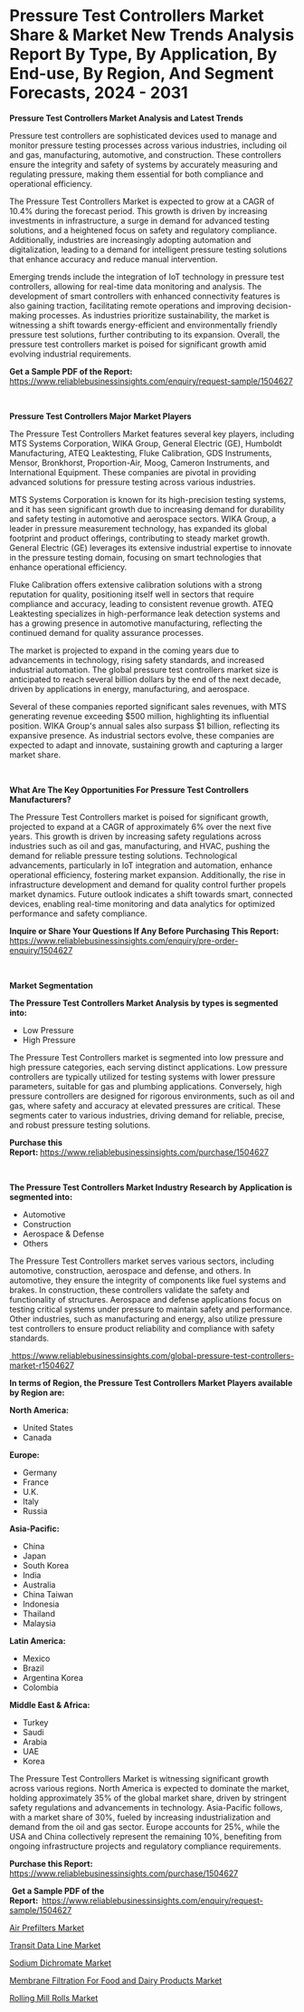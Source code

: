 <p><h1>Pressure Test Controllers Market Share & Market New Trends Analysis Report By Type, By Application, By End-use, By Region, And Segment Forecasts, 2024 - 2031</h1></p><p><strong>Pressure Test Controllers Market Analysis and Latest Trends</strong></p>
<p><p>Pressure test controllers are sophisticated devices used to manage and monitor pressure testing processes across various industries, including oil and gas, manufacturing, automotive, and construction. These controllers ensure the integrity and safety of systems by accurately measuring and regulating pressure, making them essential for both compliance and operational efficiency.</p><p>The Pressure Test Controllers Market is expected to grow at a CAGR of 10.4% during the forecast period. This growth is driven by increasing investments in infrastructure, a surge in demand for advanced testing solutions, and a heightened focus on safety and regulatory compliance. Additionally, industries are increasingly adopting automation and digitalization, leading to a demand for intelligent pressure testing solutions that enhance accuracy and reduce manual intervention.</p><p>Emerging trends include the integration of IoT technology in pressure test controllers, allowing for real-time data monitoring and analysis. The development of smart controllers with enhanced connectivity features is also gaining traction, facilitating remote operations and improving decision-making processes. As industries prioritize sustainability, the market is witnessing a shift towards energy-efficient and environmentally friendly pressure test solutions, further contributing to its expansion. Overall, the pressure test controllers market is poised for significant growth amid evolving industrial requirements.</p></p>
<p><strong>Get a Sample PDF of the Report:&nbsp;</strong> <a href="https://www.reliablebusinessinsights.com/enquiry/request-sample/1504627?utm_campaign=1113&utm_medium=2&utm_source=Github&utm_content=ia&utm_term=27092024&utm_id=pressure-test-controllers">https://www.reliablebusinessinsights.com/enquiry/request-sample/1504627</a></p>
<p>&nbsp;</p>
<p><strong>Pressure Test Controllers Major Market Players</strong></p>
<p><p>The Pressure Test Controllers Market features several key players, including MTS Systems Corporation, WIKA Group, General Electric (GE), Humboldt Manufacturing, ATEQ Leaktesting, Fluke Calibration, GDS Instruments, Mensor, Bronkhorst, Proportion-Air, Moog, Cameron Instruments, and International Equipment. These companies are pivotal in providing advanced solutions for pressure testing across various industries.</p><p>MTS Systems Corporation is known for its high-precision testing systems, and it has seen significant growth due to increasing demand for durability and safety testing in automotive and aerospace sectors. WIKA Group, a leader in pressure measurement technology, has expanded its global footprint and product offerings, contributing to steady market growth. General Electric (GE) leverages its extensive industrial expertise to innovate in the pressure testing domain, focusing on smart technologies that enhance operational efficiency.</p><p>Fluke Calibration offers extensive calibration solutions with a strong reputation for quality, positioning itself well in sectors that require compliance and accuracy, leading to consistent revenue growth. ATEQ Leaktesting specializes in high-performance leak detection systems and has a growing presence in automotive manufacturing, reflecting the continued demand for quality assurance processes.</p><p>The market is projected to expand in the coming years due to advancements in technology, rising safety standards, and increased industrial automation. The global pressure test controllers market size is anticipated to reach several billion dollars by the end of the next decade, driven by applications in energy, manufacturing, and aerospace.</p><p>Several of these companies reported significant sales revenues, with MTS generating revenue exceeding $500 million, highlighting its influential position. WIKA Group's annual sales also surpass $1 billion, reflecting its expansive presence. As industrial sectors evolve, these companies are expected to adapt and innovate, sustaining growth and capturing a larger market share.</p></p>
<p>&nbsp;</p>
<p><strong>What Are The Key Opportunities For Pressure Test Controllers Manufacturers?</strong></p>
<p><p>The Pressure Test Controllers market is poised for significant growth, projected to expand at a CAGR of approximately 6% over the next five years. This growth is driven by increasing safety regulations across industries such as oil and gas, manufacturing, and HVAC, pushing the demand for reliable pressure testing solutions. Technological advancements, particularly in IoT integration and automation, enhance operational efficiency, fostering market expansion. Additionally, the rise in infrastructure development and demand for quality control further propels market dynamics. Future outlook indicates a shift towards smart, connected devices, enabling real-time monitoring and data analytics for optimized performance and safety compliance.</p></p>
<p><strong>Inquire or Share Your Questions If Any Before Purchasing This Report:</strong> <a href="https://www.reliablebusinessinsights.com/enquiry/pre-order-enquiry/1504627?utm_campaign=1113&utm_medium=2&utm_source=Github&utm_content=ia&utm_term=27092024&utm_id=pressure-test-controllers">https://www.reliablebusinessinsights.com/enquiry/pre-order-enquiry/1504627</a></p>
<p>&nbsp;</p>
<p><strong>Market Segmentation</strong></p>
<p><strong>The Pressure Test Controllers Market Analysis by types is segmented into:</strong></p>
<p><ul><li>Low Pressure</li><li>High Pressure</li></ul></p>
<p><p>The Pressure Test Controllers market is segmented into low pressure and high pressure categories, each serving distinct applications. Low pressure controllers are typically utilized for testing systems with lower pressure parameters, suitable for gas and plumbing applications. Conversely, high pressure controllers are designed for rigorous environments, such as oil and gas, where safety and accuracy at elevated pressures are critical. These segments cater to various industries, driving demand for reliable, precise, and robust pressure testing solutions.</p></p>
<p><strong>Purchase this Report:&nbsp;</strong><a href="https://www.reliablebusinessinsights.com/purchase/1504627?utm_campaign=1113&utm_medium=2&utm_source=Github&utm_content=ia&utm_term=27092024&utm_id=pressure-test-controllers">https://www.reliablebusinessinsights.com/purchase/1504627</a></p>
<p>&nbsp;</p>
<p><strong>The Pressure Test Controllers Market Industry Research by Application is segmented into:</strong></p>
<p><ul><li>Automotive</li><li>Construction</li><li>Aerospace & Defense</li><li>Others</li></ul></p>
<p><p>The Pressure Test Controllers market serves various sectors, including automotive, construction, aerospace and defense, and others. In automotive, they ensure the integrity of components like fuel systems and brakes. In construction, these controllers validate the safety and functionality of structures. Aerospace and defense applications focus on testing critical systems under pressure to maintain safety and performance. Other industries, such as manufacturing and energy, also utilize pressure test controllers to ensure product reliability and compliance with safety standards.</p></p>
<p><a href="https://www.reliablebusinessinsights.com/global-pressure-test-controllers-market-r1504627?utm_campaign=1113&utm_medium=2&utm_source=Github&utm_content=ia&utm_term=27092024&utm_id=pressure-test-controllers">&nbsp;https://www.reliablebusinessinsights.com/global-pressure-test-controllers-market-r1504627</a></p>
<p><strong>In terms of Region, the Pressure Test Controllers Market Players available by Region are:</strong></p>
<p>
    <p> <strong> North America: </strong>
        <ul>
            <li>United States</li>
            <li>Canada</li>
        </ul>
        </p> 
    <p> <strong> Europe: </strong>
        <ul>
            <li>Germany</li>
            <li>France</li>
            <li>U.K.</li>
            <li>Italy</li>
            <li>Russia</li>
        </ul>
        </p> 
    <p> <strong> Asia-Pacific: </strong>
        <ul>
            <li>China</li>
            <li>Japan</li>
            <li>South Korea</li>
            <li>India</li>
            <li>Australia</li>
            <li>China Taiwan</li>
            <li>Indonesia</li>
            <li>Thailand</li>
            <li>Malaysia</li>
        </ul>
        </p> 
    <p> <strong> Latin America: </strong>
        <ul>
            <li>Mexico</li>
            <li>Brazil</li>
            <li>Argentina Korea</li>
            <li>Colombia</li>
        </ul>
        </p> 
    <p> <strong> Middle East & Africa: </strong>
        <ul>
            <li>Turkey</li>
            <li>Saudi</li>
            <li>Arabia</li>
            <li>UAE</li>
            <li>Korea</li>
        </ul>
    </p>
    </p>
<p><p>The Pressure Test Controllers Market is witnessing significant growth across various regions. North America is expected to dominate the market, holding approximately 35% of the global market share, driven by stringent safety regulations and advancements in technology. Asia-Pacific follows, with a market share of 30%, fueled by increasing industrialization and demand from the oil and gas sector. Europe accounts for 25%, while the USA and China collectively represent the remaining 10%, benefiting from ongoing infrastructure projects and regulatory compliance requirements.</p></p>
<p><strong>Purchase this Report: </strong><a href="https://www.reliablebusinessinsights.com/purchase/1504627?utm_campaign=1113&utm_medium=2&utm_source=Github&utm_content=ia&utm_term=27092024&utm_id=pressure-test-controllers">https://www.reliablebusinessinsights.com/purchase/1504627</a></p>
<p>&nbsp;<strong>Get a Sample PDF of the Report:&nbsp;&nbsp;</strong><a href="https://www.reliablebusinessinsights.com/enquiry/request-sample/1504627?utm_campaign=1113&utm_medium=2&utm_source=Github&utm_content=ia&utm_term=27092024&utm_id=pressure-test-controllers">https://www.reliablebusinessinsights.com/enquiry/request-sample/1504627</a></p>
<p><strong></strong></p>
<p><p><a href="https://github.com/THOMPKINSLEO/Market-Research-Report-List-1/blob/main/air-prefilters-market.md?utm_campaign=1113&utm_medium=2&utm_source=Github&utm_content=ia&utm_term=27092024&utm_id=pressure-test-controllers">Air Prefilters Market</a></p><p><a href="https://issuu.com/reportprime-2/docs/transit-data-line-market-size-2030._9c70ad6e05a7df?utm_campaign=1113&utm_medium=2&utm_source=Github&utm_content=ia&utm_term=27092024&utm_id=pressure-test-controllers">Transit Data Line Market</a></p><p><a href="https://www.linkedin.com/pulse/sodium-dichromate-market-size-share-analysis-growth-trends-nphxc?utm_campaign=1113&utm_medium=2&utm_source=Github&utm_content=ia&utm_term=27092024&utm_id=pressure-test-controllers">Sodium Dichromate Market</a></p><p><a href="https://github.com/KimNDobson/Market-Research-Report-List-1/blob/main/membrane-filtration-for-food-and-dairy-products-market.md?utm_campaign=1113&utm_medium=2&utm_source=Github&utm_content=ia&utm_term=27092024&utm_id=pressure-test-controllers">Membrane Filtration For Food and Dairy Products Market</a></p><p><a href="https://issuu.com/reportprime-2/docs/rolling-mill-rolls-market-size-2030_651659030bc8e6?utm_campaign=1113&utm_medium=2&utm_source=Github&utm_content=ia&utm_term=27092024&utm_id=pressure-test-controllers">Rolling Mill Rolls Market</a></p></p>